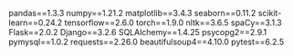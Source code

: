 pandas==1.3.3
numpy==1.21.2
matplotlib==3.4.3
seaborn==0.11.2
scikit-learn==0.24.2
tensorflow==2.6.0
torch==1.9.0
nltk==3.6.5
spaCy==3.1.3
Flask==2.0.2
Django==3.2.6
SQLAlchemy==1.4.25
psycopg2==2.9.1
pymysql==1.0.2
requests==2.26.0
beautifulsoup4==4.10.0
pytest==6.2.5